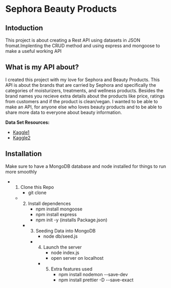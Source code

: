 # Sephora Beauty Products 

## Intoduction


This project is about creating a Rest API using datasets in JSON fromat.Implenting the CRUD method and using express and mongoose to make a useful working API

## What is my API about?

I created this project with my love for Sephora and Beauty Products. This API is about the brands that are carried by Sephora and specifically the categories of moisturizers, treatments, and wellness products. Besides the brand names you recieve extra details about the products like price, ratings from customers and if the product is clean/vegan. I wanted to be able to make an API, for anyone else who loves beauty products and to be able to share more data to everyone about beauty information.

**Data Set Resources:**
- [Kaggle1](https://www.kaggle.com/datasets/stephaniekreutz/sephora-moisturizer-items-2023)
- [Kaggle2](https://www.kaggle.com/datasets/thedevastator/skincare-products-that-perform-the-best-at-sepho?select=skincare_df.csv)

## Installation
Make sure to have a MongoDB database and node installed for things to run more smoothly

* 1. Clone this Repo
     *  git clone
   
    * 2. Install dependences
         * npm install mongoose 
         * npm install express 
         * npm init -y (installs Package.json)

        * 3. Seeding Data into MongoDB
             * node db/seed.js

            * 4. Launch the server
                 * node index.js
                 * open server on localhost
                     
                * 5. Extra features used
                     * npm install nodemon --save-dev
                     * npm install prettier -D --save-exact

